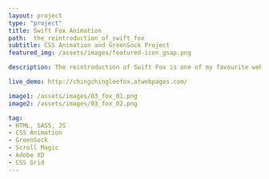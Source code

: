```yaml
---
layout: project
type: "project"
title: Swift Fox Animation
path:  the_reintroduction_of_swift_fox
subtitle: CSS Animation and GreenSock Project
featured_img: /assets/images/featured-icon_gsap.png

description: The reintroduction of Swift Fox is one of my favourite web project. This website is full of CSS and JS animation, CSS and JS animation interact with audiences which makes the website to be more entertaining.

live_demo: http://chingchingleefox.atwebpages.com/

image1: /assets/images/03_fox_01.png
image2: /assets/images/03_fox_02.png

tag: 
- HTML, SASS, JS
- CSS Animation
- GreenSock
- Scroll Magic
- Adobe XD
- CSS Grid
---
```

